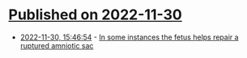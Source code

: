 # [Published on 2022-11-30](index.md)

* [2022-11-30, 15:46:54](https://news.ycombinator.com/item?id=33802356) - [In some instances the fetus helps repair a ruptured amniotic sac](https://medicalxpress.com/news/2022-11-secret-life-instances-fetus-ruptured.html)
